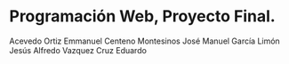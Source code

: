 # Programación Web, Proyecto Final.
Acevedo Ortiz Emmanuel
Centeno Montesinos José Manuel
García Limón Jesús Alfredo
Vazquez Cruz Eduardo
